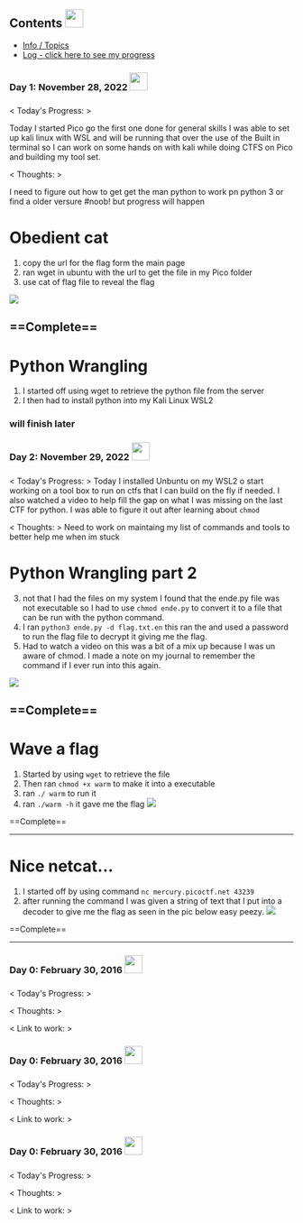 ## Contents <img src = "https://c.tenor.com/RkILblKtLTEAAAAd/ms-wake-up.gif" width = 32px> </h2>
* [Info / Topics](README.md)
* [Log - click here to see my progress](log.md)

### Day 1: November 28, 2022 <img src = "https://64.media.tumblr.com/c3e269f7c441828d7948847562557348/233bc3a97db6d4e4-d5/s500x750/3dd7a1a343e09c772063b2f85fddb403b7bb32b4.gifv" width = 32px> </h2>
##### 

< Today's Progress: > 

Today I started Pico go the first one done for general skills I was able to set up kali linux with WSL and will be running that over the use of the Built in terminal so I can work on some hands on with kali while doing CTFS on Pico and building my tool set.

< Thoughts: >

I need to figure out how to get get the man python to work pn python 3 or find a older versure #noob! but progress will happen 

# Obedient cat
1. copy the url for the flag form  the main page
2. ran wget in ubuntu with the url to get the file in my Pico folder
3. use cat of flag file to reveal the flag

![](https://i.imgur.com/23UepdY.png)

==Complete==
---

# Python Wrangling
1. I started off using wget to retrieve the python file from the server 
2. I then had to install python into my Kali Linux WSL2

### will finish later

### Day 2: November 29, 2022 <img src = "https://64.media.tumblr.com/c3e269f7c441828d7948847562557348/233bc3a97db6d4e4-d5/s500x750/3dd7a1a343e09c772063b2f85fddb403b7bb32b4.gifv" width = 32px> </h2>
##### 

< Today's Progress: >
Today I installed Unbuntu on my WSL2 o start working on a tool box to run on ctfs that I can build on the fly if needed. I also watched a video to help fill the gap on what I was missing on the last CTF for python. I was able to figure it out after learning about `chmod`

< Thoughts: >
Need to work on maintaing my list of commands and tools to better help me when im stuck

# Python Wrangling part 2

3. not that I had the files on my system I found that the ende.py file was not executable so I had to use `chmod ende.py` to convert it to a file that can be run with the python command. 
4. I ran `python3 ende.py -d flag.txt.en` this ran the and used a password to run the flag file to decrypt it giving me the flag.
5. Had to watch a video on this was a bit of a mix up because I was un aware of chmod. I made a note on my journal to remember the command if I ever run into this again.

![](https://i.imgur.com/qwZav0d.png)

==Complete==
---
# Wave a flag
1. Started by using `wget` to retrieve  the file
2. Then ran `chmod +x warm` to make it into a executable
3. ran `./ warm` to run it
4.  ran `./warm -h` it gave me the flag
![](https://i.imgur.com/zK0WNHc.png)

==Complete==

---
# Nice netcat...
1. I started off by using command `nc mercury.picoctf.net 43239`
2.  after running the command I was given a string of text that I put into a decoder to give me the flag as seen in the pic below easy peezy.
![](https://i.imgur.com/VrYTU4g.png)

==Complete==

--- 



### Day 0: February 30, 2016 <img src = "https://64.media.tumblr.com/c3e269f7c441828d7948847562557348/233bc3a97db6d4e4-d5/s500x750/3dd7a1a343e09c772063b2f85fddb403b7bb32b4.gifv" width = 32px> </h2>
##### 

< Today's Progress: >


< Thoughts: >

< Link to work: >

### Day 0: February 30, 2016 <img src = "https://64.media.tumblr.com/c3e269f7c441828d7948847562557348/233bc3a97db6d4e4-d5/s500x750/3dd7a1a343e09c772063b2f85fddb403b7bb32b4.gifv" width = 32px> </h2>
##### 

< Today's Progress: >


< Thoughts: >

< Link to work: >

### Day 0: February 30, 2016 <img src = "https://64.media.tumblr.com/c3e269f7c441828d7948847562557348/233bc3a97db6d4e4-d5/s500x750/3dd7a1a343e09c772063b2f85fddb403b7bb32b4.gifv" width = 32px> </h2>
##### 

< Today's Progress: >


< Thoughts: >

< Link to work: >
